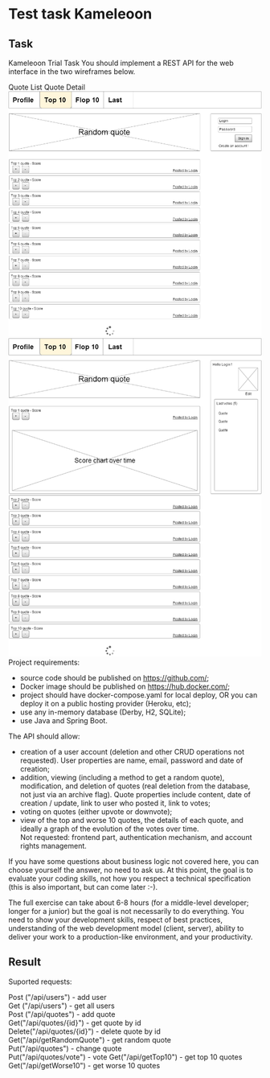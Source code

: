 # Test task Kameleoon

## Task
Kameleoon Trial Task
You should implement a REST API for the web interface in the two wireframes below.

Quote List Quote Detail
![img.png](img.png)
![img_1.png](img_1.png)
Project requirements:  

* source code should be published on https://github.com/;  
* Docker image should be published on https://hub.docker.com/;  
* project should have docker-compose.yaml for local deploy, OR you can deploy it on a public hosting provider (Heroku, etc);
* use any in-memory database (Derby, H2, SQLite);  
* use Java and Spring Boot.  

The API should allow:  

* creation of a user account (deletion and other CRUD operations not requested). User properties are name, email, password and date of creation;  
* addition, viewing (including a method to get a random quote), modification, and deletion of quotes (real deletion from the database, not just via an archive flag). Quote properties include content, date of creation / update, link to user who posted it, link to votes;  
* voting on quotes (either upvote or downvote);  
* view of the top and worse 10 quotes, the details of each quote, and ideally a graph of the evolution of the votes over time.  
Not requested: frontend part, authentication mechanism, and account rights management.  

If you have some questions about business logic not covered here, you can choose yourself the answer, no need to ask us. At this point, the goal is to evaluate your coding skills, not how you respect a technical specification (this is also important, but can come later :-).

The full exercise can take about 6-8 hours (for a middle-level developer; longer for a junior) but the goal is not necessarily to do everything. You need to show your development skills, respect of best practices, understanding of the web development model (client, server), ability to deliver your work to a production-like environment, and your productivity.

## Result
Suported requests:  

Post ("/api/users") -  add user  
Get ("/api/users") -  get all users  
Post ("/api/quotes") -   add quote  
Get("/api/quotes/{id}") -  get quote by id  
Delete("/api/quotes/{id}") -  delete quote by id    
Get("/api/getRandomQuote") -    get random quote   
Put("/api/quotes") -  change quote  
Put("/api/quotes/vote") -  vote
Get("/api/getTop10") -  get top 10 quotes  
Get("/api/getWorse10") -  get worse 10 quotes  

